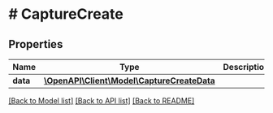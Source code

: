 # # CaptureCreate

## Properties

Name | Type | Description | Notes
------------ | ------------- | ------------- | -------------
**data** | [**\OpenAPI\Client\Model\CaptureCreateData**](CaptureCreateData.md) |  |

[[Back to Model list]](../../README.md#models) [[Back to API list]](../../README.md#endpoints) [[Back to README]](../../README.md)
